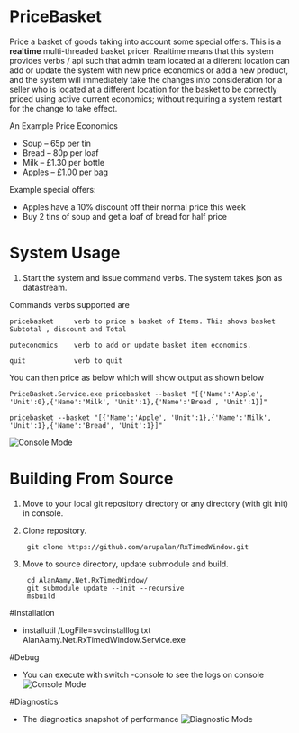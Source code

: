# PriceBasket 
Price a basket of goods taking into account some special offers. This is a **realtime** multi-threaded basket pricer. Realtime means that this system provides verbs / api such that admin team located at a diferent location can add or update the system with new price economics or add a new product, and the system will immediately take the changes into consideration for a seller who is located at a different location for the basket to be correctly priced using active current economics; without requiring a system restart for the change to take effect. 

An Example Price Economics 
  * Soup – 65p per tin
  * Bread – 80p per loaf
  * Milk – £1.30 per bottle
  * Apples – £1.00 per bag
  
Example special offers:
  * Apples have a 10% discount off their normal price this week
  * Buy 2 tins of soup and get a loaf of bread for half price

# System Usage
1. Start the system and issue command verbs. The system takes json as datastream.

  Commands verbs supported are
~~~
pricebasket     verb to price a basket of Items. This shows basket Subtotal , discount and Total

puteconomics    verb to add or update basket item economics.

quit            verb to quit
~~~  
You can then price as below which will show output as shown below

~~~
PriceBasket.Service.exe pricebasket --basket "[{'Name':'Apple', 'Unit':0},{'Name':'Milk', 'Unit':1},{'Name':'Bread', 'Unit':1}]"

pricebasket --basket "[{'Name':'Apple', 'Unit':1},{'Name':'Milk', 'Unit':1},{'Name':'Bread', 'Unit':1}]"
~~~

 ![Console Mode](http://www.alanaamy.net/wp-content/uploads/2017/02/PriceBasket-General-Use.png)
# Building From Source
1. Move to your local git repository directory or any directory (with git init) in console.

2. Clone repository.

        git clone https://github.com/arupalan/RxTimedWindow.git

3. Move to source directory, update submodule and build.

        cd AlanAamy.Net.RxTimedWindow/
        git submodule update --init --recursive
        msbuild
        
#Installation

 * installutil /LogFile=svcinstalllog.txt AlanAamy.Net.RxTimedWindow.Service.exe
 
 #Debug 
 * You can execute with switch -console to see the logs on console
 ![Console Mode](http://www.alanaamy.net/wp-content/uploads/2015/07/RxTimedWindowErrors.png)
 
 #Diagnostics
 * The diagnostics snapshot of performance
  ![Diagnostic Mode](http://www.alanaamy.net/wp-content/uploads/2015/07/RxTimedWindowTestsMemory.png)
